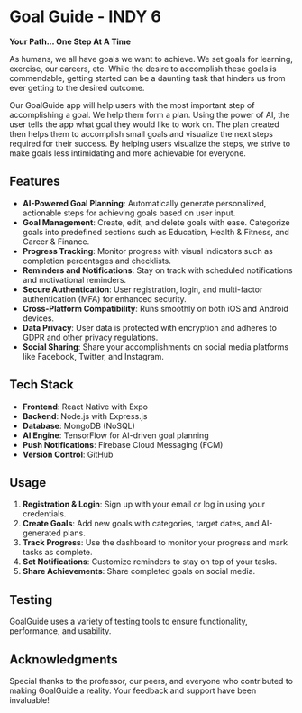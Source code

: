 # Goal Guide - INDY 6

**Your Path... One Step At A Time**

As humans, we all have goals we want to achieve. We set goals for learning, exercise, our careers, etc. While the desire to accomplish these goals is commendable, getting started can be a daunting task that hinders us from ever getting to the desired outcome. 

Our GoalGuide app will help users with the most important step of accomplishing a goal. We help them form a plan. Using the power of AI, the user tells the app what goal they would like to work on. The plan created then helps them to accomplish small goals and visualize the next steps required for their success. By helping users visualize the steps, we strive to make goals less intimidating and more achievable for everyone.


## **Features**
- **AI-Powered Goal Planning**: Automatically generate personalized, actionable steps for achieving goals based on user input.
- **Goal Management**: Create, edit, and delete goals with ease. Categorize goals into predefined sections such as Education, Health & Fitness, and Career & Finance.
- **Progress Tracking**: Monitor progress with visual indicators such as completion percentages and checklists.
- **Reminders and Notifications**: Stay on track with scheduled notifications and motivational reminders.
- **Secure Authentication**: User registration, login, and multi-factor authentication (MFA) for enhanced security.
- **Cross-Platform Compatibility**: Runs smoothly on both iOS and Android devices.
- **Data Privacy**: User data is protected with encryption and adheres to GDPR and other privacy regulations.
- **Social Sharing**: Share your accomplishments on social media platforms like Facebook, Twitter, and Instagram.


## **Tech Stack**
- **Frontend**: React Native with Expo
- **Backend**: Node.js with Express.js
- **Database**: MongoDB (NoSQL)
- **AI Engine**: TensorFlow for AI-driven goal planning
- **Push Notifications**: Firebase Cloud Messaging (FCM)
- **Version Control**: GitHub


## **Usage**
1. **Registration & Login**: Sign up with your email or log in using your credentials.
2. **Create Goals**: Add new goals with categories, target dates, and AI-generated plans.
3. **Track Progress**: Use the dashboard to monitor your progress and mark tasks as complete.
4. **Set Notifications**: Customize reminders to stay on top of your tasks.
5. **Share Achievements**: Share completed goals on social media.


## **Testing**
GoalGuide uses a variety of testing tools to ensure functionality, performance, and usability.


## **Acknowledgments**
Special thanks to the professor, our peers, and everyone who contributed to making GoalGuide a reality. Your feedback and support have been invaluable!
